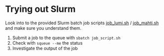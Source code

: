 <!--
SPDX-FileCopyrightText: 2025 CSC - IT Center for Science Ltd. <www.csc.fi>

SPDX-License-Identifier: CC-BY-4.0
-->

# Trying out Slurm

Look into to the provided Slurm batch job scripts [job_lumi.sh](job_lumi.sh) / [job_mahti.sh](job_mahti.sh)
and make sure you understand them.

1. Submit a job to the queue with `sbatch job_script.sh`
2. Check with `squeue --me` the status
3. Investigate the output of the job
